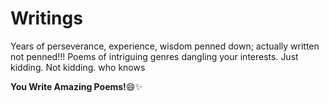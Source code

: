 # Writings
Years of perseverance, experience, wisdom penned down; actually written not penned!!!
Poems of intriguing genres dangling your interests. Just kidding. Not kidding. who knows


**You Write Amazing Poems!**:smile::sparkles:

